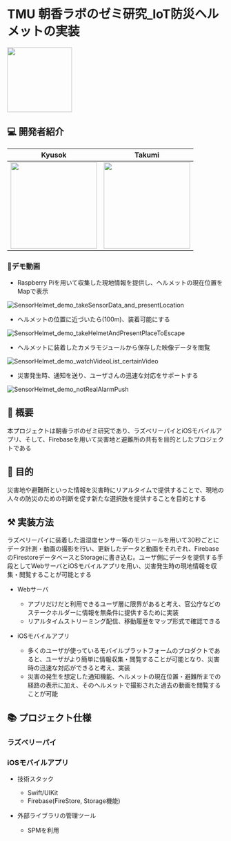 # TMU 朝香ラボのゼミ研究_IoT防災ヘルメットの実装

<img src="https://user-images.githubusercontent.com/89962765/227458410-631e8762-2d23-452a-9664-006371b29e2f.png" width="150" height="150"/>

## 💻 開発者紹介

|Kyusok|Takumi|
|:-:|:-:|
|<img src="https://avatars.githubusercontent.com/u/89962765?v=4" width="200">|<img src="https://avatars.githubusercontent.com/u/117294735?v=4" width="200">|


### 🎥デモ動画
- Raspberry Piを用いて収集した現地情報を提供し、ヘルメットの現在位置をMapで表示

![SensorHelmet_demo_takeSensorData_and_presentLocation](https://user-images.githubusercontent.com/89962765/227456583-0cb47d3f-cfc3-427e-85b2-5f9af4ef8698.gif)

- ヘルメットの位置に近づいたら(100m)、装着可能にする

![SensorHelmet_demo_takeHelmetAndPresentPlaceToEscape](https://user-images.githubusercontent.com/89962765/227457552-a540821b-e2c0-465f-b08e-189fa149479a.gif)

- ヘルメットに装着したカメラモジュールから保存した映像データを閲覧

![SensorHelmet_demo_watchVideoList_certainVideo](https://user-images.githubusercontent.com/89962765/227791354-328d15c8-9f11-44bd-bec6-e0dca8588dff.gif)

- 災害発生時、通知を送り、ユーザさんの迅速な対応をサポートする

![SensorHelmet_demo_notRealAlarmPush](https://user-images.githubusercontent.com/89962765/227791551-c95c11a4-c853-41e3-b0c6-92aef2f56f42.gif)






## 📮 概要

本プロジェクトは朝香ラボのゼミ研究であり、ラズベリーパイとiOSモバイルアプリ、そして、Firebaseを用いて災害地と避難所の共有を目的としたプロジェクトである

## 📌 目的

災害地や避難所といった情報を災害時にリアルタイムで提供することで、現地の人々の防災のための判断を促す新たな選択肢を提供することを目的とする

## ⚒ 実装方法

ラズベリーパイに装着した温湿度センサー等のモジュールを用いて30秒ごとにデータ計測・動画の撮影を行い、更新したデータと動画をそれぞれ、FirebaseのFirestoreデータベースとStorageに書き込む。ユーザ側にデータを提供する手段としてWebサーバとiOSモバイルアプリを用い、災害発生時の現地情報を収集・閲覧することが可能とする

* Webサーバ
  * アプリだけだと利用できるユーザ層に限界があると考え、官公庁などのステークホルダーに情報を無条件に提供するために実装
  * リアルタイムストリーミング配信、移動履歴をマップ形式で確認できる

* iOSモバイルアプリ
  * 多くのユーザが使っているモバイルプラットフォームのプロダクトであると、ユーザがより簡単に情報収集・閲覧することが可能となり、災害時の迅速な対応ができると考え、実装
  * 災害の発生を想定した通知機能、ヘルメットの現在位置・避難所までの経路の表示に加え、そのヘルメットで撮影された過去の動画を閲覧することが可能

## 📚 プロジェクト仕様
### ラズベリーパイ

### iOSモバイルアプリ
* 技術スタック
  * Swift/UIKit
  * Firebase(FireStore, Storage機能)

* 外部ライブラリの管理ツール
  * SPMを利用
